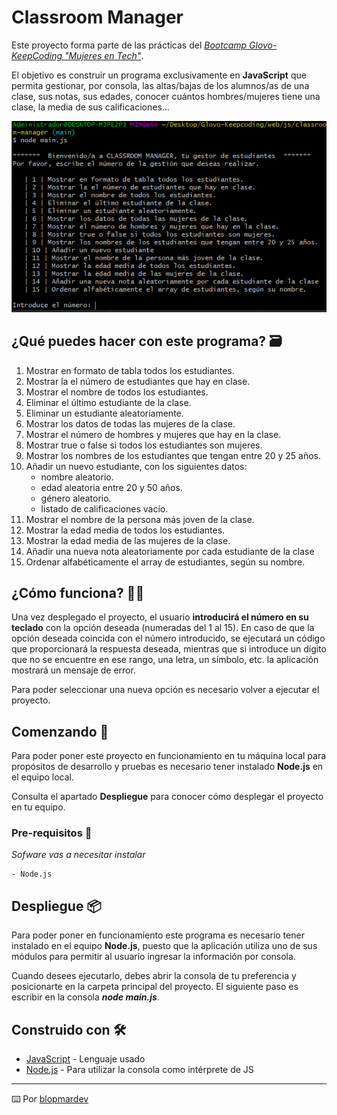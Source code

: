 # Classroom Manager

Este proyecto forma parte de las prácticas del _[Bootcamp Glovo-KeepCoding "Mujeres en Tech"](https://keepcoding.io/nuestros-bootcamps/mujeres-glovo/)_.

El objetivo es construir un programa exclusivamente en **JavaScript** que permita gestionar, por consola, las altas/bajas de los alumnos/as de una clase, sus notas, sus edades, conocer cuántos hombres/mujeres tiene una clase, la media de sus calificaciones...

![Previsualización de la pantalla de bienvenida de ClassRoom Manager](https://github.com/blopmardev/classroom-manager/blob/main/img/classroom-manager-welcome.png)


## ¿Qué puedes hacer con este programa? 🗃️

1. Mostrar en formato de tabla todos los estudiantes.
2. Mostrar la el número de estudiantes que hay en clase.
3. Mostrar el nombre de todos los estudiantes.
4. Eliminar el último estudiante de la clase.
5. Eliminar un estudiante aleatoriamente.
6. Mostrar los datos de todas las mujeres de la clase.
7. Mostrar el número de hombres y mujeres que hay en la clase.
8. Mostrar true o false si todos los estudiantes son mujeres.
9. Mostrar los nombres de los estudiantes que tengan entre 20 y 25 años.
10. Añadir un nuevo estudiante, con los siguientes datos:
    - nombre aleatorio.
    - edad aleatoria entre 20 y 50 años.
    - género aleatorio.
    - listado de calificaciones vacío.
11. Mostrar el nombre de la persona más joven de la clase.
12. Mostrar la edad media de todos los estudiantes.
13. Mostrar la edad media de las mujeres de la clase.
14. Añadir una nueva nota aleatoriamente por cada estudiante de la clase
15. Ordenar alfabéticamente el array de estudiantes, según su nombre.

## ¿Cómo funciona? 👩‍💻

Una vez desplegado el proyecto, el usuario **introducirá el número en su teclado** con la opción deseada (numeradas del 1 al 15). En caso de que la opción deseada coincida con el número introducido, se ejecutará un código que proporcionará la respuesta deseada, mientras que si introduce un dígito que no se encuentre en ese rango, una letra, un símbolo, etc. la aplicación mostrará un mensaje de error.

Para poder seleccionar una nueva opción es necesario volver a ejecutar el proyecto.

## Comenzando 🚀

Para poder poner este proyecto en funcionamiento en tu máquina local para propósitos de desarrollo y pruebas es necesario tener instalado **Node.js** en el equipo local.

Consulta el apartado **Despliegue** para conocer cómo desplegar el proyecto en tu equipo.

### Pre-requisitos 🔧

_Sofware vas a necesitar instalar_

```
- Node.js
```

## Despliegue 📦

Para poder poner en funcionamiento este programa es necesario tener instalado en el equipo **Node.js**, puesto que la aplicación utiliza uno de sus módulos para permitir al usuario ingresar la información por consola.

Cuando desees ejecutarlo, debes abrir la consola de tu preferencia y posicionarte en la carpeta principal del proyecto.
El siguiente paso es escribir en la consola **_node main.js_**.

## Construido con 🛠️

* [JavaScript](#) - Lenguaje usado
* [Node.js](https://nodejs.org/es/) - Para utilizar la consola como intérprete de JS

---
⌨️ Por [blopmardev](https://github.com/blopmardev/)